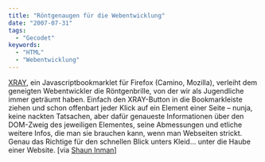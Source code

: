 ```yaml
---
title: "Röntgenaugen für die Webentwicklung"
date: "2007-07-31"
tags:
  - "Gecodet"
keywords:
  - "HTML"
  - "Webentwicklung"
---
```


[XRAY](http://westciv.com/xray/ "XRAY: look beneath the skin"), ein Javascriptbookmarklet für Firefox (Camino, Mozilla), verleiht dem geneigten Webentwickler die Röntgenbrille, von der wir als Jugendliche immer geträumt haben. Einfach den XRAY-Button in die Bookmarkleiste ziehen und schon offenbart jeder Klick auf ein Element einer Seite – nunja, keine nackten Tatsachen, aber dafür genaueste Informationen über den DOM-Zweig des jeweiligen Elementes, seine Abmessungen und etliche weitere Infos, die man sie brauchen kann, wenn man Webseiten strickt. Genau das Richtige für den schnellen Blick unters Kleid… unter die Haube einer Website. \[via [Shaun Inman](http://www.shauninman.com/archive/2007/07/30/xray)\]
